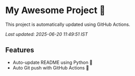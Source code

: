 # My Awesome Project 🚀

This project is automatically updated using GitHub Actions.

_Last updated: 2025-06-20 11:49:51 IST_

## Features
- Auto-update README using Python 🐍
- Auto Git push with GitHub Actions 🤖

